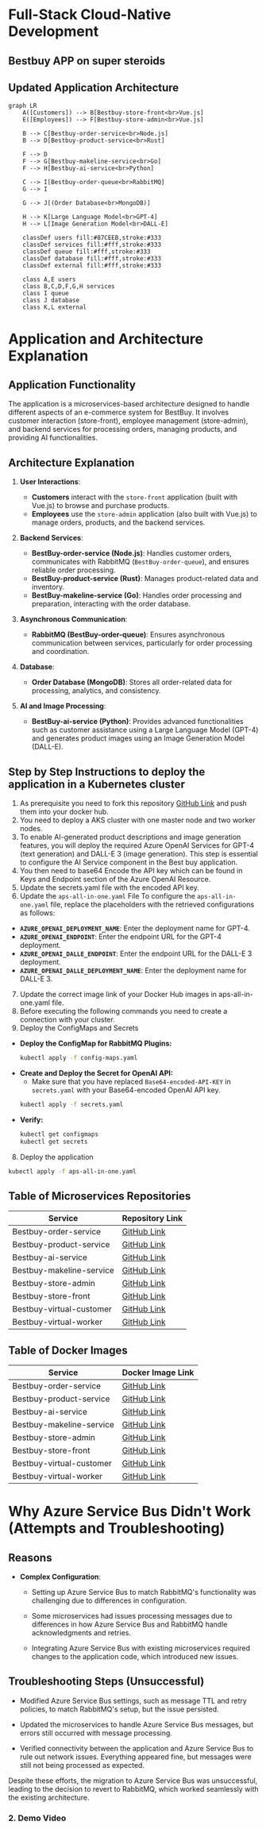 # Full-Stack Cloud-Native Development  
## **Bestbuy APP on super steroids** 
## **Updated Application Architecture**  

```mermaid
graph LR
    A([Customers]) --> B[Bestbuy-store-front<br>Vue.js]
    E([Employees]) --> F[Bestbuy-store-admin<br>Vue.js]
    
    B --> C[Bestbuy-order-service<br>Node.js]
    B --> D[Bestbuy-product-service<br>Rust]
    
    F --> D
    F --> G[Bestbuy-makeline-service<br>Go]
    F --> H[Bestbuy-ai-service<br>Python]
    
    C --> I[Bestbuy-order-queue<br>RabbitMQ]
    G --> I
    
    G --> J[(Order Database<br>MongoDB)]
    
    H --> K[Large Language Model<br>GPT-4]
    H --> L[Image Generation Model<br>DALL-E]

    classDef users fill:#87CEEB,stroke:#333
    classDef services fill:#fff,stroke:#333
    classDef queue fill:#fff,stroke:#333
    classDef database fill:#fff,stroke:#333
    classDef external fill:#fff,stroke:#333

    class A,E users
    class B,C,D,F,G,H services
    class I queue
    class J database
    class K,L external
```
# Application and Architecture Explanation

## Application Functionality
The application is a microservices-based architecture designed to handle different aspects of an e-commerce system for BestBuy. It involves customer interaction (store-front), employee management (store-admin), and backend services for processing orders, managing products, and providing AI functionalities.

## Architecture Explanation

1. **User Interactions**:
   - **Customers** interact with the `store-front` application (built with Vue.js) to browse and purchase products.
   - **Employees** use the `store-admin` application (also built with Vue.js) to manage orders, products, and the backend services.

2. **Backend Services**:
   - **BestBuy-order-service (Node.js)**: Handles customer orders, communicates with RabbitMQ (`BestBuy-order-queue`), and ensures reliable order processing.
   - **BestBuy-product-service (Rust)**: Manages product-related data and inventory.
   - **BestBuy-makeline-service (Go)**: Handles order processing and preparation, interacting with the order database.

3. **Asynchronous Communication**:
   - **RabbitMQ (BestBuy-order-queue)**: Ensures asynchronous communication between services, particularly for order processing and coordination.

4. **Database**:
   - **Order Database (MongoDB)**: Stores all order-related data for processing, analytics, and consistency.

5. **AI and Image Processing**:
   - **BestBuy-ai-service (Python)**: Provides advanced functionalities such as customer assistance using a Large Language Model (GPT-4) and generates product images using an Image Generation Model (DALL-E).

## **Step by Step Instructions to deploy the application in a  Kubernetes cluster**  
 1. As prerequisite you need to fork this repository [GitHub Link](https://github.com/meinai-otoko/Assignment2-Full-Stack) and push them into your docker hub.
 2. You need to deploy a AKS cluster with one master node and two worker nodes.
 3. To enable AI-generated product descriptions and image generation features, you will deploy the required Azure OpenAI Services for GPT-4 (text generation) and DALL-E 3 (image generation). This step is essential to configure the AI Service component in the Best buy application.
 4. You then need to base64 Encode the API key which can be found in Keys and Endpoint section of the Azure OpenAI Resource.
 5. Update the secrets.yaml file with the encoded API key.
 6. Update the `aps-all-in-one.yaml` File
To configure the `aps-all-in-one.yaml` file, replace the placeholders with the retrieved configurations as follows:
- **`AZURE_OPENAI_DEPLOYMENT_NAME`**: Enter the deployment name for GPT-4.
- **`AZURE_OPENAI_ENDPOINT`**: Enter the endpoint URL for the GPT-4 deployment.
- **`AZURE_OPENAI_DALLE_ENDPOINT`**: Enter the endpoint URL for the DALL-E 3 deployment.
- **`AZURE_OPENAI_DALLE_DEPLOYMENT_NAME`**: Enter the deployment name for DALL-E 3.
7. Update the correct image link of your Docker Hub images in aps-all-in-one.yaml file.
8. Before executing the following commands you need to create a connection with your cluster.
 9.  Deploy the ConfigMaps and Secrets
- **Deploy the ConfigMap for RabbitMQ Plugins:**
    ```bash
    kubectl apply -f config-maps.yaml
    ```
- **Create and Deploy the Secret for OpenAI API:**
    - Make sure that you have replaced `Base64-encoded-API-KEY` in `secrets.yaml` with your Base64-encoded OpenAI API key.
    ```bash
    kubectl apply -f secrets.yaml
    ```
- **Verify:**
    ```bash
    kubectl get configmaps
    kubectl get secrets
    ```
8. Deploy the application
```bash
kubectl apply -f aps-all-in-one.yaml
```
## Table of Microservices Repositories
| Service                    | Repository Link                                                                                 |
|----------------------------|-------------------------------------------------------------------------------------------------|
| Bestbuy-order-service      | [GitHub Link](https://github.com/meinai-otoko/Assignment2-Full-Stack/tree/main/order-service-L8-main)      |
| Bestbuy-product-service    | [GitHub Link](https://github.com/meinai-otoko/Assignment2-Full-Stack/tree/main/product-service-L8-main)    |
| Bestbuy-ai-service         | [GitHub Link](https://github.com/meinai-otoko/Assignment2-Full-Stack/tree/main/ai-service-L8-main)         |
| Bestbuy-makeline-service   | [GitHub Link](https://github.com/meinai-otoko/Assignment2-Full-Stack/tree/main/makeline-service-L8-main)   |
| Bestbuy-store-admin        | [GitHub Link](https://github.com/meinai-otoko/Assignment2-Full-Stack/tree/main/store-admin-L8-main)        |
| Bestbuy-store-front        | [GitHub Link](https://github.com/meinai-otoko/Assignment2-Full-Stack/tree/main/store-front-L8-main)        |
| Bestbuy-virtual-customer   | [GitHub Link](https://github.com/meinai-otoko/Assignment2-Full-Stack/tree/main/virtual-customer-L8-main)   |
| Bestbuy-virtual-worker     | [GitHub Link](https://github.com/meinai-otoko/Assignment2-Full-Stack/tree/main/virtual-worker-L8-main)     |
## Table of Docker Images
| Service                    | Docker Image Link                                                                                 |
|----------------------------|-------------------------------------------------------------------------------------------------|
| Bestbuy-order-service      | [GitHub Link](https://hub.docker.com/repository/docker/pascalkc9999/order-service/general)      |
| Bestbuy-product-service    | [GitHub Link](https://hub.docker.com/repository/docker/pascalkc9999/product-service/general)    |
| Bestbuy-ai-service         | [GitHub Link](https://hub.docker.com/repository/docker/pascalkc9999/ai-service/general)         |
| Bestbuy-makeline-service   | [GitHub Link](https://hub.docker.com/repository/docker/pascalkc9999/makeline-service/general)   |
| Bestbuy-store-admin        | [GitHub Link](https://hub.docker.com/repository/docker/pascalkc9999/store-admin/general)        |
| Bestbuy-store-front        | [GitHub Link](https://hub.docker.com/repository/docker/pascalkc9999/store-front/general)        |
| Bestbuy-virtual-customer   | [GitHub Link](https://hub.docker.com/repository/docker/pascalkc9999/virtual-customer/general)   |
| Bestbuy-virtual-worker     | [GitHub Link](https://hub.docker.com/repository/docker/pascalkc9999/virtual-worker/general)  

# Why Azure Service Bus Didn't Work (Attempts and Troubleshooting)

## Reasons
- **Complex Configuration**:
  - Setting up Azure Service Bus to match RabbitMQ's functionality was challenging due to differences in configuration.

  - Some microservices had issues processing messages due to differences in how Azure Service Bus and RabbitMQ handle acknowledgments and retries.

  - Integrating Azure Service Bus with existing microservices required changes to the application code, which introduced new issues.

## Troubleshooting Steps (Unsuccessful)

   - Modified Azure Service Bus settings, such as message TTL and retry policies, to match RabbitMQ's setup, but the issue persisted.

   - Updated the microservices to handle Azure Service Bus messages, but errors still occurred with message processing.

   - Verified connectivity between the application and Azure Service Bus to rule out network issues. Everything appeared fine, but messages were still not being processed as expected.


Despite these efforts, the migration to Azure Service Bus was unsuccessful, leading to the decision to revert to RabbitMQ, which worked seamlessly with the existing architecture.

### **2. Demo Video**  






